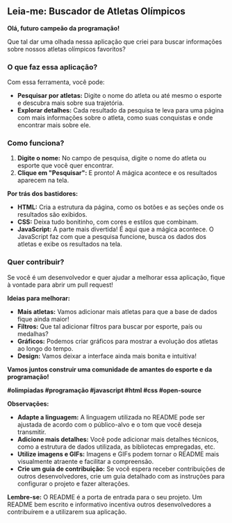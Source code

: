 ## Leia-me: Buscador de Atletas Olímpicos

**Olá, futuro campeão da programação!**

Que tal dar uma olhada nessa aplicação que criei para buscar informações sobre nossos atletas olímpicos favoritos? 

### **O que faz essa aplicação?**

Com essa ferramenta, você pode:

* **Pesquisar por atletas:** Digite o nome do atleta ou até mesmo o esporte e descubra mais sobre sua trajetória.
* **Explorar detalhes:** Cada resultado da pesquisa te leva para uma página com mais informações sobre o atleta, como suas conquistas e onde encontrar mais sobre ele.

### **Como funciona?**

1. **Digite o nome:** No campo de pesquisa, digite o nome do atleta ou esporte que você quer encontrar.
2. **Clique em "Pesquisar":** E pronto! A mágica acontece e os resultados aparecem na tela.

**Por trás dos bastidores:**

* **HTML:** Cria a estrutura da página, como os botões e as seções onde os resultados são exibidos.
* **CSS:** Deixa tudo bonitinho, com cores e estilos que combinam.
* **JavaScript:** A parte mais divertida! É aqui que a mágica acontece. O JavaScript faz com que a pesquisa funcione, busca os dados dos atletas e exibe os resultados na tela.

### **Quer contribuir?**

Se você é um desenvolvedor e quer ajudar a melhorar essa aplicação, fique à vontade para abrir um pull request! 

**Ideias para melhorar:**

* **Mais atletas:** Vamos adicionar mais atletas para que a base de dados fique ainda maior!
* **Filtros:** Que tal adicionar filtros para buscar por esporte, país ou medalhas?
* **Gráficos:** Podemos criar gráficos para mostrar a evolução dos atletas ao longo do tempo.
* **Design:** Vamos deixar a interface ainda mais bonita e intuitiva!

**Vamos juntos construir uma comunidade de amantes do esporte e da programação!** 

**#olimpiadas #programação #javascript #html #css #open-source**

**Observações:**

* **Adapte a linguagem:** A linguagem utilizada no README pode ser ajustada de acordo com o público-alvo e o tom que você deseja transmitir.
* **Adicione mais detalhes:** Você pode adicionar mais detalhes técnicos, como a estrutura de dados utilizada, as bibliotecas empregadas, etc.
* **Utilize imagens e GIFs:** Imagens e GIFs podem tornar o README mais visualmente atraente e facilitar a compreensão.
* **Crie um guia de contribuição:** Se você espera receber contribuições de outros desenvolvedores, crie um guia detalhado com as instruções para configurar o projeto e fazer alterações.

**Lembre-se:** O README é a porta de entrada para o seu projeto. Um README bem escrito e informativo incentiva outros desenvolvedores a contribuírem e a utilizarem sua aplicação.
